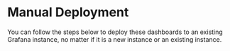 # Manual Deployment

You can follow the steps below to deploy these dashboards to an existing Grafana instance, no matter if it is a new instance or an existing instance.
